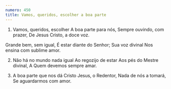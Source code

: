 ```yaml
---
numero: 450
title: Vamos, queridos, escolher a boa parte
---
```

1. Vamos, queridos, escolher
A boa parte para nós,
Sempre ouvindo, com prazer,
De Jesus Cristo, a doce voz.

Grande bem, sem igual,
É estar diante do Senhor;
Sua voz divinal
Nos ensina com sublime amor.

2. Não há no mundo nada igual
Ao regozijo de estar
Aos pés do Mestre divinal,
A Quem devemos sempre amar.

3. A boa parte que nos dá
Cristo Jesus, o Redentor,
Nada de nós a tomará,
Se aguardarmos com amor.
